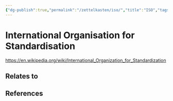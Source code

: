```yaml
---
{"dg-publish":true,"permalink":"/zettelkasten/iso/","title":"ISO","tags":["status/todo"],"created":"2023-10-10T17:17:37.316+01:00"}
---
```



# International Organisation for Standardisation 

https://en.wikipedia.org/wiki/International_Organization_for_Standardization


## Relates to
## References
